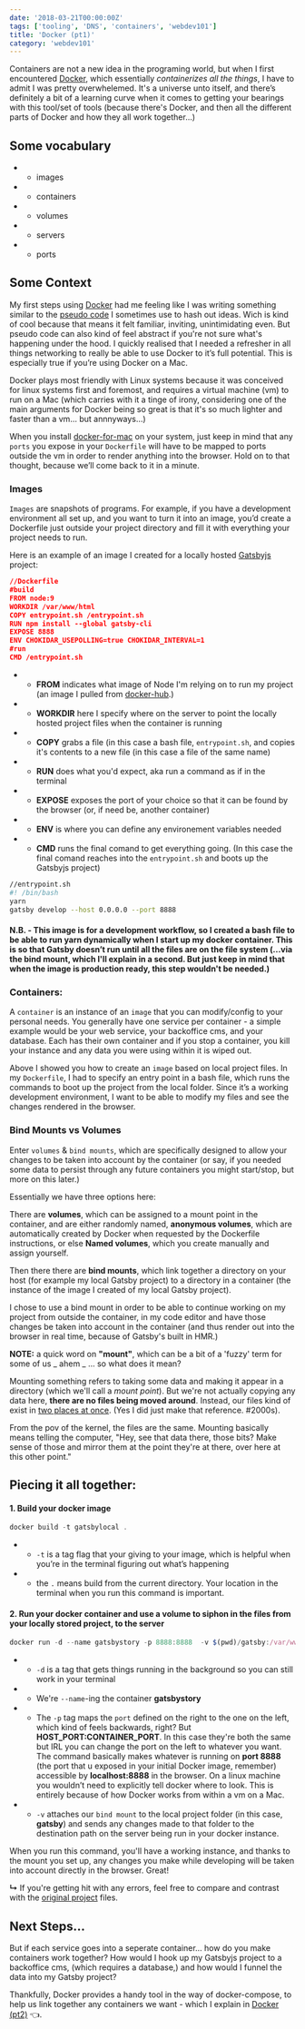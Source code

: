 ```yaml
---
date: '2018-03-21T00:00:00Z'
tags: ['tooling', 'DNS', 'containers', 'webdev101']
title: 'Docker (pt1)'
category: 'webdev101'
---
```


Containers are not a new idea in the programing world, but when I first encountered <a href="https://www.google.fr/search?q=docker&ie=utf-8&oe=utf-8&client=firefox-b-ab&gfe_rd=cr&dcr=0&ei=pYytWvXgFvGZX6LjsbgN" target="_blank">Docker</a>, which essentially _containerizes all the things_, I have to admit I was pretty overwhelemed. It's a universe unto itself, and there’s definitely a bit of a learning curve when it comes to getting your bearings with this tool/set of tools (because there's Docker, and then all the different parts of Docker and how they all work together...)

## Some vocabulary

- - images
- - containers
- - volumes
- - servers
- - ports

## Some Context

My first steps using <a href="https://www.docker.com" target="_blank">Docker</a> had me feeling like I was writing something similar to the <a href=“https://en.wikipedia.org/wiki/Pseudocode” target="_blank">pseudo code</a> I sometimes use to hash out ideas. Wich is kind of cool because that means it felt familiar, inviting, unintimidating even. But pseudo code can also kind of feel abstract if you're not sure what's happening under the hood. I quickly realised that I needed a refresher in all things networking to really be able to use Docker to it’s full potential. This is especially true if you’re using Docker on a Mac.

Docker plays most friendly with Linux systems because it was conceived for linux systems first and foremost, and requires a virtual machine (vm) to run on a Mac (which carries with it a tinge of irony, considering one of the main arguments for Docker being so great is that it's so much lighter and faster than a vm... but annnyways...)

When you install <a href="https://docs.docker.com/docker-for-mac/" target="_blank">docker-for-mac</a> on your system, just keep in mind that any `ports` you expose in your `Dockerfile` will have to be mapped to ports outside the vm in order to render anything into the browser. Hold on to that thought, because we’ll come back to it in a minute.

### Images

`Images` are snapshots of programs. For example, if you have a development environment all set up, and you want to turn it into an image, you’d create a Dockerfile just outside your project directory and fill it with everything your project needs to run.

Here is an example of an image I created for a locally hosted <a href="https://www.gatsbyjs.org" target="_blank">Gatsbyjs</a> project:

```JSON
//Dockerfile
#build
FROM node:9
WORKDIR /var/www/html
COPY entrypoint.sh /entrypoint.sh
RUN npm install --global gatsby-cli
EXPOSE 8888
ENV CHOKIDAR_USEPOLLING=true CHOKIDAR_INTERVAL=1
#run
CMD /entrypoint.sh
```

- - **FROM** indicates what image of Node I'm relying on to run my project (an image I pulled from <a href="https://hub.docker.com/" target="_blank">docker-hub</a>.)
- - **WORKDIR** here I specify where on the server to point the locally hosted project files when the container is running
- - **COPY** grabs a file (in this case a bash file, `entrypoint.sh`, and copies it's contents to a new file (in this case a file of the same name)
- - **RUN** does what you'd expect, aka run a command as if in the terminal
- - **EXPOSE** exposes the port of your choice so that it can be found by the browser (or, if need be, another container)
- - **ENV** is where you can define any environement variables needed
- - **CMD** runs the final comand to get everything going. (In this case the final comand reaches into the `entrypoint.sh` and boots up the Gatsbyjs project)

```Bash
//entrypoint.sh
#! /bin/bash
yarn
gatsby develop --host 0.0.0.0 --port 8888
```

#### N.B. - This image is for a development workflow, so I created a bash file to be able to run yarn dynamically when I start up my docker container. This is so that Gatsby doesn’t run until all the files are on the file system (...via the bind mount, which I'll explain in a second. But just keep in mind that when the image is production ready, this step wouldn't be needed.)

### Containers:

A `container` is an instance of an `image` that you can modify/config to your personal needs. You generally have one service per container - a simple example would be your web service, your backoffice cms, and your database. Each has their own container and if you stop a container, you kill your instance and any data you were using within it is wiped out.

Above I showed you how to create an `image` based on local project files. In my `Dockerfile`, I had to specify an entry point in a bash file, which runs the commands to boot up the project from the local folder. Since it’s a working development environment, I want to be able to modify my files and see the changes rendered in the browser.

### Bind Mounts vs Volumes

Enter `volumes` & `bind mounts`, which are specifically designed to allow your changes to be taken into account by the container (or say, if you needed some data to persist through any future containers you might start/stop, but more on this later.)

Essentially we have three options here:

There are **volumes**, which can be assigned to a mount point in the container, and are either randomly named, **anonymous volumes**, which are automatically created by Docker when requested by the Dockerfile instructions, or else **Named volumes**, which you create manually and assign yourself.

Then there there are **bind mounts**, which link together a directory on your host (for example my local Gatsby project) to a directory in a container (the instance of the image I created of my local Gatsby project).

I chose to use a bind mount in order to be able to continue working on my project from outside the container, in my code editor and have those changes be taken into account in the container (and thus render out into the browser in real time, because of Gatsby's built in HMR.)

**NOTE:** a quick word on **"mount"**, which can be a bit of a 'fuzzy' term for some of us _ ahem _ ... so what does it mean?

Mounting something refers to taking some data and making it appear in a directory (which we'll call a _mount point_). But we're not actually copying any data here, **there are no files being moved around**. Instead, our files kind of exist in <a href="https://www.youtube.com/watch?v=OMlYpH1lOYg" target="_blank">two places at once</a>. (Yes I did just make that reference. #2000s).

From the pov of the kernel, the files are the same. Mounting basically means telling the computer, "Hey, see that data there, those bits? Make sense of those and mirror them at the point they're at there, over here at this other point."

## Piecing it all together:

#### 1. Build your docker image

```javascript
docker build -t gatsbylocal .
```

- - `-t` is a tag flag that your giving to your image, which is helpful when you’re in the terminal figuring out what’s happening
- - the `.` means build from the current directory. Your location in the terminal when you run this command is important.

#### 2. Run your docker container and use a volume to siphon in the files from your locally stored project, to the server

```javascript
docker run -d --name gatsbystory -p 8888:8888  -v $(pwd)/gatsby:/var/www/html  gatsbylocal
```

- - `-d` is a tag that gets things running in the background so you can still work in your terminal
- - We're `--name`-ing the container **gatsbystory**
- - The `-p` tag maps the `port` defined on the right to the one on the left, which kind of feels backwards, right? But **HOST_PORT:CONTAINER_PORT**. In this case they're both the same but IRL you can change the port on the left to whatever you want. The command basically makes whatever is running on **port 8888** (the port that u exposed in your initial Docker image, remember) accessible by **localhost:8888** in the browser. On a linux machine you wouldn’t need to explicitly tell docker where to look. This is entirely because of how Docker works from within a vm on a Mac.
- - `-v` attaches our `bind mount` to the local project folder (in this case, **gatsby**) and sends any changes made to that folder to the destination path on the server being run in your docker instance.

When you run this command, you'll have a working instance, and thanks to the mount you set up, any changes you make while developing will be taken into account directly in the browser. Great!

**↳** If you're getting hit with any errors, feel free to compare and contrast with the <a href="https://github.com/elizasj/gatsby-story-cockpit-docker" target="_blank">original project</a> files.

## Next Steps...

But if each service goes into a seperate container... how do you make containers work together? How would I hook up my Gatsbyjs project to a backoffice cms, (which requires a database,) and how would I funnel the data into my Gatsby project?

Thankfully, Docker provides a handy tool in the way of docker-compose, to help us link together any containers we want - which I explain in <a href="https://www.unicornsfartpixels.com/quicktips/2018-03-15docker-compose/" target="_blank">Docker (pt2)</a> 👈.
